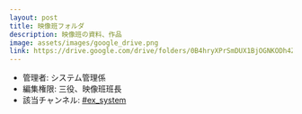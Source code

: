 ```yaml
---
layout: post
title: 映像班フォルダ
description: 映像班の資料、作品
image: assets/images/google_drive.png
link: https://drive.google.com/drive/folders/0B4hryXPrSmDUX1BjOGNKODh4ZlU
---
```


- 管理者: システム管理係
- 編集権限: 三役、映像班班長
- 該当チャンネル: [#ex_system](https://sokon.slack.com/messages/C4KPRMYSU/)